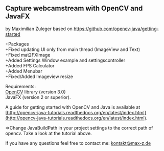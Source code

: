 ## Capture webcamstream with OpenCV and JavaFX  

by Maximilian Zuleger based on https://github.com/opencv-java/getting-started  

+Packages  
+Fixed updating UI only from main thread (ImageView and Text)  
+Fixed mat2FXImage  
+Added Settings Window example and settingscontroller  
+Added FPS Calculator  
+Added Menubar  
+Fixed/Added Imageview resize  

Requirements:   
[OpenCV](http://opencv.org) library (version 3.0)  
JavaFX (version 2 or superior).  

A guide for getting started with OpenCV and Java is available at   [http://opencv-java-tutorials.readthedocs.org/en/latest/index.html](http://opencv-java-tutorials.readthedocs.org/en/latest/index.html).  

=>Change JavaBuildPath in your project settings to the correct path of opencv. Take a look at the tutorial above.  

If you have any questions feel free to contact me: kontakt@max-z.de  
